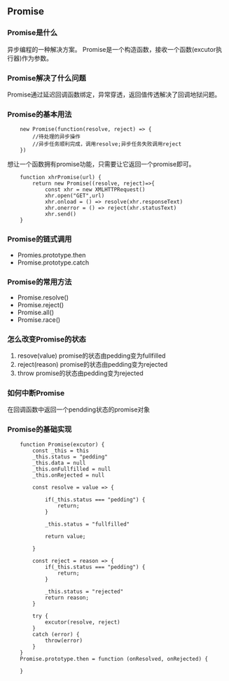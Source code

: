 ## Promise
### Promise是什么
异步编程的一种解决方案。
Promise是一个构造函数，接收一个函数(excutor执行器)作为参数。
### Promise解决了什么问题
Promise通过延迟回调函数绑定，异常穿透，返回值传透解决了回调地狱问题。
### Promise的基本用法
```
	new Promise(function(resolve, reject) => {
		//待处理的异步操作
		//异步任务顺利完成，调用resolve;异步任务失败调用reject
	})
```
想让一个函数拥有promise功能，只需要让它返回一个promise即可。
```
	function xhrPromise(url) {
		return new Promise((resolve, reject)=>{
			const xhr = new XMLHTTPRequest()
			xhr.open("GET",url)
			xhr.onload = () => resolve(xhr.responseText)
			xhr.onerror = () => reject(xhr.statusText)
			xhr.send()
	}
```
### Promise的链式调用
- Promies.prototype.then
- Promise.prototype.catch

### Promise的常用方法
- Promise.resolve()
- Promise.reject()
- Promise.all()
- Promise.race()

### 怎么改变Promise的状态
1. resove(value) promise的状态由pedding变为fullfilled
2. reject(reason) promise的状态由pedding变为rejected
3. throw  promise的状态由pedding变为rejected

### 如何中断Promise
在回调函数中返回一个pendding状态的promise对象
### Promise的基础实现

```
	function Promise(excutor) {
		const _this = this
		_this.status = "pedding"
		_this.data = null
		_this.onFullfilled = null
		_this.onRejected = null

		const resolve = value => {
			
			if(_this.status === "pedding") {
				return;
			}

			_this.status = "fullfilled"

			return value;

		}

		const reject = reason => {
			if(_this.status === "pedding") {
				return;
			}

			_this.status = "rejected"
			return reason;
		}

		try {
			excutor(resolve, reject)
		} 
		catch (error) {
			throw(error)
		}
	}
	Promise.prototype.then = function (onResolved, onRejected) {

	}
```



